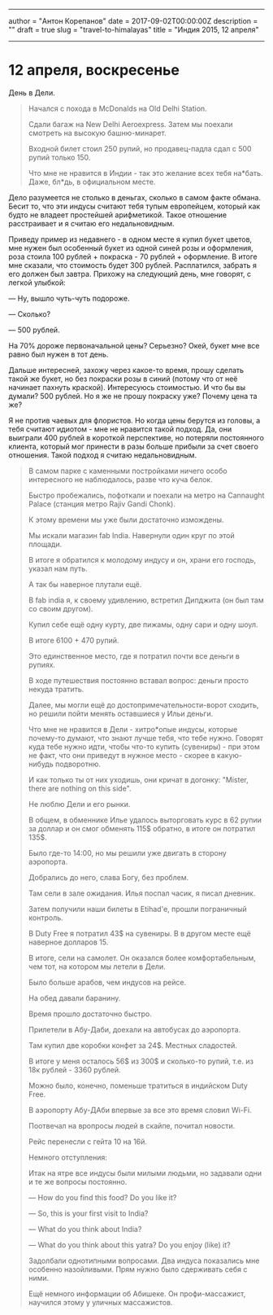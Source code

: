 

------

author = "Антон Корепанов"
date = 2017-09-02T00:00:00Z
description = ""
draft = true
slug = "travel-to-himalayas"
title = "Индия 2015, 12 апреля"

------

# 12 апреля, воскресенье

День в Дели. 

>  Начался с похода в McDonalds на Old Delhi Station.
>
> Сдали багаж на New Delhi Aeroexpress. Затем мы поехали смотреть на высокую башню-минарет.
>
> Входной билет стоил 250 рупий, но продавец-падла сдал с 500 рупий только 150.
>
> Что мне не нравится в Индии - так это желание всех тебя на*бать. Даже, бл\*дь, в официальном месте.

Дело разумеется не столько в деньгах, сколько в самом факте обмана. Бесит то, что эти индусы считают тебя тупым европейцем, который как будто не владеет простейшей арифметикой. Такое отношение расстраивает и я считаю его недальновидным. 

Приведу пример из недавнего - в одном месте я купил букет цветов, мне нужен был особенный букет из одной синей розы и оформления, роза стоила 100 рублей + покраска - 70 рублей + оформление. В итоге мне сказали, что стоимость будет 300 рублей. Расплатился, забрать я его должен был завтра. Прихожу на следующий день, мне говорят, с легкой улыбкой: 

— Ну, вышло чуть-чуть подороже.

— Сколько?

— 500 рублей.

На 70% дороже первоначальной цены? Серьезно? Окей, букет мне все равно был нужен в тот день. 

Дальше интересней, захожу через какое-то время, прошу сделать такой же букет, но без покраски розы в синий (потому что от неё начинает пахнуть краской). Интересуюсь стоимостью. И что бы вы думали? 500 рублей. Но я же не прошу покраску уже? Почему цена та же?

Я не против чаевых для флористов. Но когда цены берутся из головы, а тебя считают идиотом - мне не нравится такой подход. Да, они выиграли 400 рублей в короткой перспективе, но потеряли постоянного клиента, который мог принести в разы больше прибыли за счет своего отношения. Такой подход я считаю недальновидным.

> В самом парке с каменными постройками ничего особо интересного не наблюдалось, разве что куча белок.
>
> Быстро пробежались, пофоткали и поехали на метро на Cannaught Palace (станция метро Rajiv Gandi Chonk).
>
> К этому времени мы уже были достаточно измождены.
>
> Мы искали магазин fab India. Навернули один круг по этой площади.
>
> В итоге я обратился к молодому индусу и он, храни его господь, указал нам путь.
>
> А так бы наверное плутали ещё.
>
> В fab india я, к своему удивлению, встретил Дипджита (он был там со своим другом).
>
> Купил себе ещё одну курту, две пижамы, одну сари и одну шоул.
>
> В итоге 6100 + 470 рупий.
>
> Это единственное место, где я потратил почти все деньги в рупиях.
>
> В ходе путешествия постоянно вставал вопрос: деньги просто некуда тратить.
>
> Далее, мы могли ещё до достопримечательности-ворот сходить, но решили пойти менять оставшиеся у Ильи деньги. 
>
> Что мне не нравится в Дели - хитро*опые индусы, которые почему-то думают, что знают лучше тебя, что тебе нужно. Говорят куда тебе нужно идти, чтобы что-то купить (сувениры) - при этом не факт, что они приведут в нужное место - скорее в какую-нибудь подворотню.
>
> И как только ты от них уходишь, они кричат в догонку: "Mister, there are nothing on this side".
>
> Не люблю Дели и его рынки.
>
> В общем, в обменнике Илье удалось выторговать курс в 62 рупии за доллар и он смог обменять 115$ обратно, в итоге он потратил 135$.
>
> Было где-то 14:00, но мы решили уже двигать в сторону аэропорта.
>
> Добрались до него, слава Богу, без проблем.
>
> Там сели в зале ожидания. Илья поспал часик, я писал дневник.
>
> Затем получили наши билеты в Etihad'e, прошли пограничный контроль.
>
> В Duty Free я потратил 43$ на сувениры. B в другом месте ещё наверное долларов 15.
>
> В итоге, сели на самолет. Он оказался более комфортабельным, чем тот, на котором мы летели в Дели.
>
> Было больше арабов, чем индусов на рейсе.
>
> На обед давали баранину. 
>
> Время прошло достаточно быстро.
>
> Прилетели в Абу-Даби, доехали на автобусах до аэропорта.
>
> Там купил две коробки конфет за 24$. Местных сладостей.
>
> В итоге у меня осталось 56$ из 300$ и сколько-то рупий, т.е. из 18к рублей - 3360 рублей.
>
> Можно было, конечно, поменьше тратиться в индийском Duty Free.
>
> В аэропорту Абу-ДАби впервые за все это время словил Wi-Fi.
>
> Поотвечал на вропросы людей в скайпе, почитал новости.
>
> Рейс перенесли с гейта 10 на 16й.
>
> Немного отступления:
>
> Итак на ятре все индусы были милыми людьми, но задавали одни и те же вопросы постоянно.
>
> — How do you find this food? Do you like it?
>
> — So, this is your first visit to India?
>
> — What do you think about India?
>
> — What do you think about this yatra? Do you enjoy (like) it?
>
> Задолбали однотипными вопросами. Два индуса показались мне особенно назойливыми. Прям нужно было сдерживать себя с ними.
>
> Ещё немного информации об Абишеке. Он профи-массажист, научился этому у уличных массажистов.